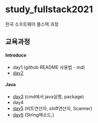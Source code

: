 # study_fullstack2021
한국 소프트웨어 풀스택 과정


## 교육과정
#### Introduce
- day1 (github README 사용법 - md)
- [day2](day2/README.md)  

#### Java
- [day3](day3/README.md) (cmd에서 java실행, package)
- day4
- [day5](day5/README.md) (비트연산자, shift연산자, Scanner)
- [day6](day6/README.md) (String메소드,)
